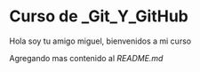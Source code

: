 # Curso de _Git_Y_GitHub

Hola soy tu amigo miguel, bienvenidos a mi curso

Agregando mas contenido al _README.md_

